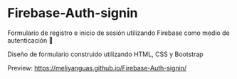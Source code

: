 # Firebase-Auth-signin

Formulario de registro e inicio de sesión  utilizando Firebase como medio de autenticación :pushpin:

Diseño de formulario construido utilizando HTML, CSS y Bootstrap

Preview:
https://meliyanguas.github.io/Firebase-Auth-signin/
